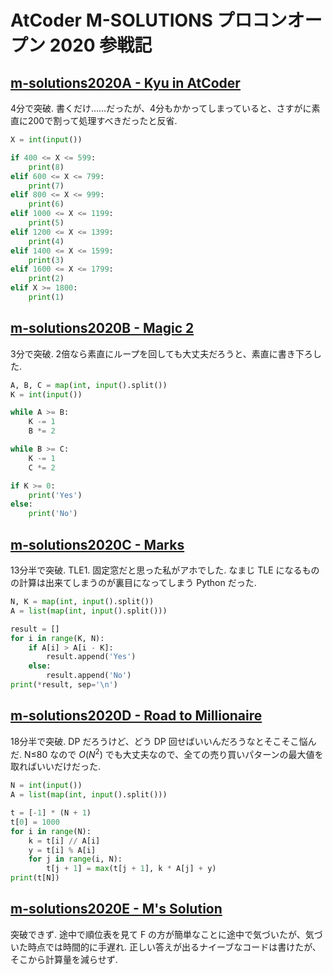 # AtCoder M-SOLUTIONS プロコンオープン 2020 参戦記

## [m-solutions2020A - Kyu in AtCoder](https://atcoder.jp/contests/m-solutions2020/tasks/m_solutions2020_a)

4分で突破. 書くだけ……だったが、4分もかかってしまっていると、さすがに素直に200で割って処理すべきだったと反省.

```python
X = int(input())

if 400 <= X <= 599:
    print(8)
elif 600 <= X <= 799:
    print(7)
elif 800 <= X <= 999:
    print(6)
elif 1000 <= X <= 1199:
    print(5)
elif 1200 <= X <= 1399:
    print(4)
elif 1400 <= X <= 1599:
    print(3)
elif 1600 <= X <= 1799:
    print(2)
elif X >= 1800:
    print(1)
```

## [m-solutions2020B - Magic 2](https://atcoder.jp/contests/m-solutions2020/tasks/m_solutions2020_b)

3分で突破. 2倍なら素直にループを回しても大丈夫だろうと、素直に書き下ろした.

```python
A, B, C = map(int, input().split())
K = int(input())

while A >= B:
    K -= 1
    B *= 2

while B >= C:
    K -= 1
    C *= 2

if K >= 0:
    print('Yes')
else:
    print('No')
```

## [m-solutions2020C - Marks](https://atcoder.jp/contests/m-solutions2020/tasks/m_solutions2020_c)

13分半で突破. TLE1. 固定窓だと思った私がアホでした. なまじ TLE になるものの計算は出来てしまうのが裏目になってしまう Python だった.

```python
N, K = map(int, input().split())
A = list(map(int, input().split()))

result = []
for i in range(K, N):
    if A[i] > A[i - K]:
        result.append('Yes')
    else:
        result.append('No')
print(*result, sep='\n')
```

## [m-solutions2020D - Road to Millionaire](https://atcoder.jp/contests/m-solutions2020/tasks/m_solutions2020_d)

18分半で突破. DP だろうけど、どう DP 回せばいいんだろうなとそこそこ悩んだ. N≤80 なので *O*(<i>N</i><sup>2</sup>) でも大丈夫なので、全ての売り買いパターンの最大値を取ればいいだけだった.

```python
N = int(input())
A = list(map(int, input().split()))

t = [-1] * (N + 1)
t[0] = 1000
for i in range(N):
    k = t[i] // A[i]
    y = t[i] % A[i]
    for j in range(i, N):
        t[j + 1] = max(t[j + 1], k * A[j] + y)
print(t[N])
```

## [m-solutions2020E - M's Solution](https://atcoder.jp/contests/m-solutions2020/tasks/m_solutions2020_e)

突破できず. 途中で順位表を見て F の方が簡単なことに途中で気づいたが、気づいた時点では時間的に手遅れ. 正しい答えが出るナイーブなコードは書けたが、そこから計算量を減らせず.
